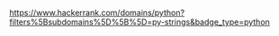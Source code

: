 https://www.hackerrank.com/domains/python?filters%5Bsubdomains%5D%5B%5D=py-strings&badge_type=python